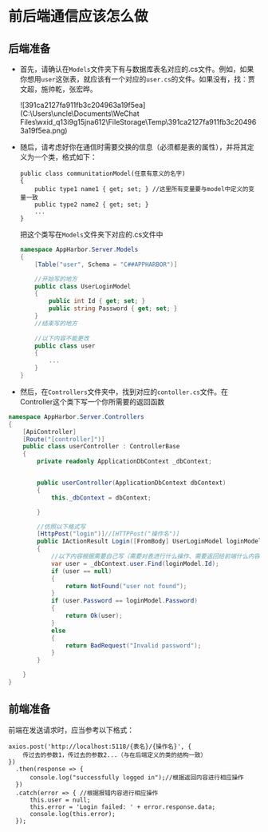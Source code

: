 # 前后端通信应该怎么做

## 后端准备

- 首先，请确认在`Models`文件夹下有与数据库表名对应的.cs文件。例如，如果你想用`user`这张表，就应该有一个对应的`user.cs`的文件。如果没有，找：贾文超，施帅乾，张宏晔。

  ![391ca2127fa911fb3c204963a19f5ea](C:\Users\uncle\Documents\WeChat Files\wxid_q13i9g15jna612\FileStorage\Temp\391ca2127fa911fb3c204963a19f5ea.png)

- 随后，请考虑好你在通信时需要交换的信息（必须都是表的属性），并将其定义为一个类，格式如下：

  ```
  public class communitationModel(任意有意义的名字)
  {
      public type1 name1 { get; set; } //这里所有变量要与model中定义的变量一致
      public type2 name2 { get; set; }
      ...
  }
  ```

  把这个类写在`Models`文件夹下对应的.cs文件中

  ```c#
  namespace AppHarbor.Server.Models
  {
      [Table("user", Schema = "C##APPHARBOR")]
  
      //开始写的地方
      public class UserLoginModel
      {
          public int Id { get; set; }
          public string Password { get; set; }
      }
      //结束写的地方
      
      //以下内容不能更改
      public class user
      {
          ...
      }
  }
  ```

- 然后，在`Controllers`文件夹中，找到对应的`contoller.cs`文件。在Controller这个类下写一个你所需要的返回函数

```c#
namespace AppHarbor.Server.Controllers
{
    [ApiController]
    [Route("[controller]")]
    public class userController : ControllerBase
    {
        private readonly ApplicationDbContext _dbContext;


        public userController(ApplicationDbContext dbContext)
        {
            this._dbContext = dbContext;

        }

        //仿照以下格式写
        [HttpPost("login")]//[HTTPPost("操作名")]
        public IActionResult Login([FromBody] UserLoginModel loginModel)//这个UserLoginModel改成你刚刚写的的类名
        {
            //以下内容根据需要自己写（需要对表进行什么操作、需要返回给前端什么内容）
            var user = _dbContext.user.Find(loginModel.Id);
            if (user == null)
            {
                return NotFound("user not found");
            }
            if (user.Password == loginModel.Password)
            {
                return Ok(user);
            }
            else
            {
                return BadRequest("Invalid password");
            }
        }

    }
}

```

## 前端准备

前端在发送请求时，应当参考以下格式：

``` .0
axios.post('http://localhost:5118/{表名}/{操作名}', {
    传过去的参数1，传过去的参数2...（与在后端定义的类的结构一致）
})
  .then(response => {
      console.log("successfully logged in");//根据返回内容进行相应操作
  })
  .catch(error => { //根据报错内容进行相应操作
      this.user = null;
      this.error = 'Login failed: ' + error.response.data;
      console.log(this.error);
  });
```

